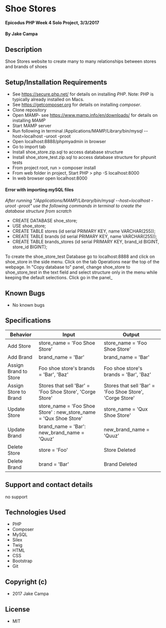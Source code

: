 # Shoe Stores

#### Epicodus PHP Week 4 Solo Project, 3/3/2017

#### By Jake Campa

## Description

Shoe Stores website to create many to many relationships between stores and brands of shoes

## Setup/Installation Requirements
* See https://secure.php.net/ for details on installing _PHP_.  Note: PHP is typically already installed on Macs.
* See https://getcomposer.org for details on installing _composer_.
* Clone repository
* Open MAMP- see https://www.mamp.info/en/downloads/ for details on installing _MAMP_
* Start MAMP server
* Run following in terminal /Applications/MAMP/Library/bin/mysql --host=localhost -uroot -proot
* Open localhost:8888/phpmyadmin in browser
* Go to import tab
* Install shoe_store.zip.sql to access database structure
* Install shoe_store_test.zip.sql to access database structure for phpunit tests
* From project root, run > composer install
* From web folder in project, Start PHP > php -S localhost:8000
* In web browser open localhost:8000

#### Error with importing mySQL files
_After running "/Applications/MAMP/Library/bin/mysql --host=localhost -uroot -proot" use the following commands in terminal to create the database structure from scratch_
* CREATE DATABASE shoe_store;
* USE shoe_store;
* CREATE TABLE stores (id serial PRIMARY KEY, name VARCHAR(255));
* CREATE TABLE brands (id serial PRIMARY KEY, name VARCHAR(255));
* CREATE TABLE brands_stores (id serial PRIMARY KEY, brand_id BIGINT, store_id BIGINT);

To create the shoe_store_test Database go to localhost:8888 and click on shoe_store in the side menu. Click on the tab Operations near the top of the webpage. In "Copy database to" panel, change shoe_store to shoe_store_test in the text field and select structure only in the menu while keeping the default selections. Click go in the panel_

## Known Bugs
* No known bugs

## Specifications

| Behavior | Input | Output |      
|---| --- | --- |        
|Add Store| store_name = 'Foo Shoe Store'|store_name = 'Foo Shoe Store'|        
|Add Brand|brand_name = 'Bar'|brand_name = 'Bar'|        
|Assign Brand to Store|Foo shoe store's brands = 'Bar', 'Baz'|Foo shoe store's brands = 'Bar', 'Baz'|        
|Assign Store to Brand|Stores that sell 'Bar' = 'Foo Shoe Store', 'Corge Store'|Stores that sell 'Bar' = 'Foo Shoe Store', 'Corge Store'|
|Update Store | store_name = 'Foo Shoe Store' : new_store_name = 'Qux Shoe Store'|store_name = 'Qux Shoe Store'|        
|Update Brand |brand_name = 'Bar': new_brand_name = 'Quuz'|new_brand_name = 'Quuz'|
|Delete Store |store = 'Foo' | Store Deleted|
|Delete Brand |brand = 'Bar' | Brand Deleted|



## Support and contact details
no support

## Technologies Used
* PHP
* Composer
* MySQL
* Silex
* Twig
* HTML
* CSS
* Bootstrap
* Git

## Copyright (c)
* 2017 Jake Campa

## License
* MIT
